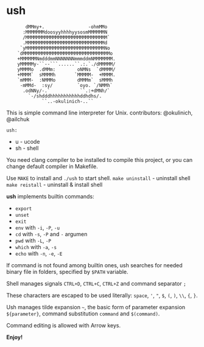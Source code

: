 # ush

           dMMmy+.                -ohmMMo                                   
          :MMMMMMMdoosyyhhhhyysosmMMMMMMN                                   
          /MMMMMMMMMMMMMMMMMMMMMMMMMMMMMM`                                  
          .MMMMMMMMMMMMMMMMMMMMMMMMMMMMMd                                   
         `yMMMMMMMMMMMMMMMMMMMMMMMMMMMMMNo                                  
        `dMMMMMMMMMMMMMMMMMMMMMMMMMMMMMMMMo                                 
        +MMMMMMNmdddmmNNNNNNNmmmddmNMMMMMMM.                                
        yMMMMMy-``--```......``.:.`./dMMMMM/                                
        yMMMMo  .dMMm:        oNMNs  `dMMMM/                                
        +MMMM`  sMMMMh       `MMMMM-  +MMMM.                                
        `mMMM-  :NMMMo        dMMMm`  sMMMh                                 
         -mMMd-  :sy/         `oyo. `/NMMh`                                 
          .odNNy/-.`           ``.:+dMNh/`                                  
            `-/shdddhhhhhhhhhhhddhdhs/.                                     
                 ``..-okulinich-..``


This is simple command line interpreter for Unix.
       contributors: @okulinich, @ailchuk

    ush:
* u - ucode
* sh - shell

You need clang compiler to be installed to compile this 
project, or you can change default compiler in Makefile.

Use `MAKE` to install and `./ush` to start shell.
`make uninstall` - uninstall shell
`make reistall` - uninstall & install shell

**ush** implements builtin commands:
- `export`
- `unset`
- `exit`
- `env` with `-i`, `-P`, `-u`
- `cd`  with `-s`, `-P`  and `-` argumen
- `pwd` with `-L`, `-P`
- `which` with `-a`, `-s`
- `echo` with `-n`, `-e`, `-E`

If command is not found among builtin ones, ush searches for
needed binary file in folders, specified by `$PATH` variable.

Shell manages signals `CTRL+D`, `CTRL+C`, `CTRL+Z`
and command separator `;`

These characters are escaped to be used literally:
`space`, `'`, `"`, `$`, `(`, `)`, `\\`, `{`, `}`.

Ush manages tilde expansion `~`, the basic form of parameter 
expansion `${parameter}`, command substitution ``command`` and `$(command)`.

Command editing is allowed with Arrow keys.

**Enjoy!**
